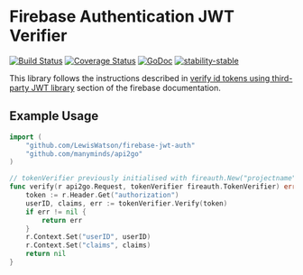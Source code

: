 # Firebase Authentication JWT Verifier

[![Build Status](https://travis-ci.org/LewisWatson/firebase-jwt-auth.svg?branch=master)](https://travis-ci.org/LewisWatson/firebase-jwt-auth)
[![Coverage Status](https://coveralls.io/repos/github/LewisWatson/firebase-jwt-auth/badge.svg)](https://coveralls.io/github/LewisWatson/firebase-jwt-auth)
[![GoDoc](https://godoc.org/github.com/SermoDigital/jose?status.svg)](https://godoc.org/github.com/LewisWatson/firebase-jwt-auth)
[![stability-stable](https://img.shields.io/badge/stability-stable-green.svg)](https://github.com/emersion/stability-badges#stable)

This library follows the instructions described in [verify id tokens using third-party JWT library](https://firebase.google.com/docs/auth/admin/verify-id-tokens#verify_id_tokens_using_a_third-party_jwt_library) section of the firebase documentation.

[Firebase]: https://firebase.google.com/ "Firebase"
[JWT]: https://jwt.io/ "JWT"

## Example Usage

```go
import (
	"github.com/LewisWatson/firebase-jwt-auth"
	"github.com/manyminds/api2go"
)

// tokenVerifier previously initialised with fireauth.New("projectname")
func verify(r api2go.Request, tokenVerifier fireauth.TokenVerifier) error {
	token := r.Header.Get("authorization")
	userID, claims, err := tokenVerifier.Verify(token)
	if err != nil {
		return err
	}
	r.Context.Set("userID", userID)
	r.Context.Set("claims", claims)
	return nil
}
